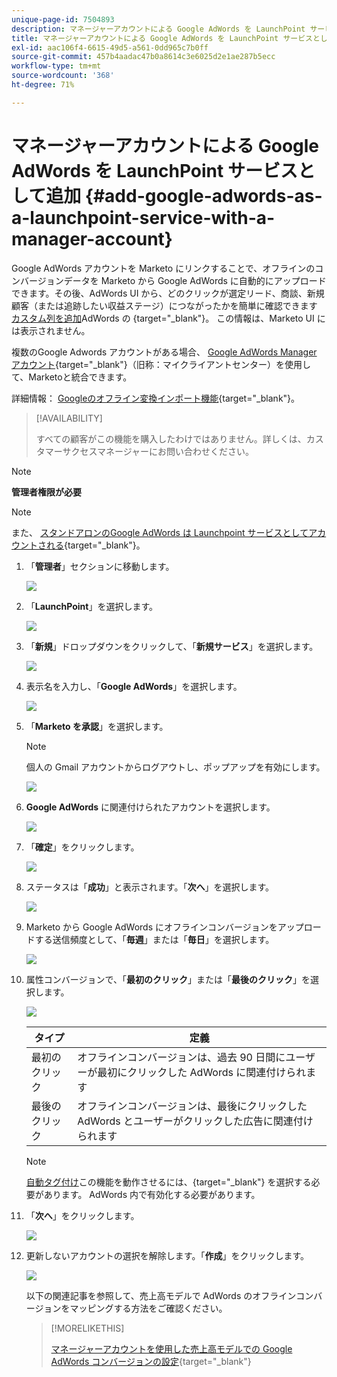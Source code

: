 ```yaml
---
unique-page-id: 7504893
description: マネージャーアカウントによる Google AdWords を LaunchPoint サービスとして追加 - Marketo ドキュメント - 製品ドキュメント
title: マネージャーアカウントによる Google AdWords を LaunchPoint サービスとして追加
exl-id: aac106f4-6615-49d5-a561-0dd965c7b0ff
source-git-commit: 457b4aadac47b0a8614c3e6025d2e1ae287b5ecc
workflow-type: tm+mt
source-wordcount: '368'
ht-degree: 71%

---
```


# マネージャーアカウントによる Google AdWords を LaunchPoint サービスとして追加 {#add-google-adwords-as-a-launchpoint-service-with-a-manager-account}

Google AdWords アカウントを Marketo にリンクすることで、オフラインのコンバージョンデータを Marketo から Google AdWords に自動的にアップロードできます。その後、AdWords UI から、どのクリックが選定リード、商談、新規顧客（または追跡したい収益ステージ）につながったかを簡単に確認できます  [カスタム列を追加](https://support.google.com/adwords/answer/3073556)AdWords の {target=&quot;_blank&quot;}。 この情報は、Marketo UI には表示されません。

複数のGoogle Adwords アカウントがある場合、 [Google AdWords Manager アカウント](https://www.google.com/adwords/manager-accounts/){target=&quot;_blank&quot;}（旧称：マイクライアントセンター）を使用して、Marketoと統合できます。

詳細情報： [Googleのオフライン変換インポート機能](https://support.google.com/adwords/answer/2998031?hl=ja){target=&quot;_blank&quot;}。

>[!AVAILABILITY]
>
>すべての顧客がこの機能を購入したわけではありません。詳しくは、カスタマーサクセスマネージャーにお問い合わせください。

>[!NOTE]
>
>**管理者権限が必要**

>[!NOTE]
>
>また、 [スタンドアロンのGoogle AdWords は Launchpoint サービスとしてアカウントされる](/help/marketo/product-docs/administration/additional-integrations/add-google-adwords-as-a-launchpoint-service.md){target=&quot;_blank&quot;}。

1. 「**管理者**」セクションに移動します。

   ![](assets/add-google-adwords-as-a-launchpoint-service-with-a-manager-1.png)

1. 「**LaunchPoint**」を選択します。

   ![](assets/add-google-adwords-as-a-launchpoint-service-with-a-manager-2.png)

1. 「**新規**」ドロップダウンをクリックして、「**新規サービス**」を選択します。

   ![](assets/add-google-adwords-as-a-launchpoint-service-with-a-manager-3.png)

1. 表示名を入力し、「**Google AdWords**」を選択します。

   ![](assets/add-google-adwords-as-a-launchpoint-service-with-a-manager-4.png)

1. 「**Marketo を承認**」を選択します。

   >[!NOTE]
   >
   >個人の Gmail アカウントからログアウトし、ポップアップを有効にします。

   ![](assets/add-google-adwords-as-a-launchpoint-service-with-a-manager-5.png)

1. **Google AdWords** に関連付けられたアカウントを選択します。

   ![](assets/add-google-adwords-as-a-launchpoint-service-with-a-manager-6.png)

1. 「**確定**」をクリックします。

   ![](assets/add-google-adwords-as-a-launchpoint-service-with-a-manager-7.png)

1. ステータスは「**成功**」と表示されます。「**次へ**」を選択します。

   ![](assets/add-google-adwords-as-a-launchpoint-service-with-a-manager-8.png)

1. Marketo から Google AdWords にオフラインコンバージョンをアップロードする送信頻度として、「**毎週**」または「**毎日**」を選択します。

   ![](assets/add-google-adwords-as-a-launchpoint-service-with-a-manager-9.png)

1. 属性コンバージョンで、「**最初のクリック**」または「**最後のクリック**」を選択します。

   ![](assets/add-google-adwords-as-a-launchpoint-service-with-a-manager-10.png)

   | タイプ | 定義 |
   |---|---|
   | 最初のクリック | オフラインコンバージョンは、過去 90 日間にユーザーが最初にクリックした AdWords に関連付けられます |
   | 最後のクリック | オフラインコンバージョンは、最後にクリックした AdWords とユーザーがクリックした広告に関連付けられます |

   >[!NOTE]
   >
   >[自動タグ付け](https://support.google.com/adwords/answer/1752125?hl=ja)この機能を動作させるには、{target=&quot;_blank&quot;} を選択する必要があります。 AdWords 内で有効化する必要があります。

1. 「**次へ**」をクリックします。

   ![](assets/add-google-adwords-as-a-launchpoint-service-with-a-manager-11.png)

1. 更新しないアカウントの選択を解除します。「**作成**」をクリックします。

   ![](assets/add-google-adwords-as-a-launchpoint-service-with-a-manager-12.png)

   以下の関連記事を参照して、売上高モデルで AdWords のオフラインコンバージョンをマッピングする方法をご確認ください。

   >[!MORELIKETHIS]
   >
   >[マネージャーアカウントを使用した売上高モデルでの Google AdWords コンバージョンの設定](/help/marketo/product-docs/reporting/revenue-cycle-analytics/revenue-cycle-models/set-google-adwords-conversions-in-the-revenue-model-with-a-manager-account.md){target=&quot;_blank&quot;}

